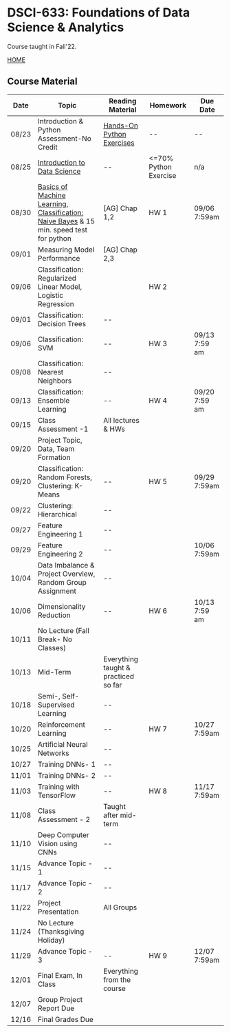 # DSCI-633: Foundations of Data Science & Analytics
Course taught in Fall'22.

[HOME](https://github.com/aiforsec/RIT-DSCI-633-FDS)
## Course Material
| Date | Topic | Reading Material| Homework | Due Date|
|-------|----------|---------------|-----------|----------|
| 08/23 |Introduction & Python Assessment-No Credit | [Hands-On Python Exercises](https://github.com/aiforsec/RIT-DSCI-633-FDS/blob/main/Syllabus/Lecture00) | -- | --|
| 08/25 |[Introduction to Data Science](https://github.com/aiforsec/RIT-DSCI-633-FDS/blob/main/Syllabus/Lecture01/Lec01.pptx) | -- | <=70% Python Exercise | n/a |
| 08/30 |[Basics of Machine Learning, Classification: Naive Bayes](https://github.com/aiforsec/RIT-DSCI-633-FDS/blob/main/Syllabus/Lecture02/Lec02.pptx) & 15 min. speed test for python | [AG] Chap 1,2 | HW 1 | 09/06 7:59am |
|09/01|Measuring Model Performance|[AG] Chap 2,3|||
|09/06|Classification: Regularized Linear Model, Logistic Regression||HW 2||
| 09/01 | Classification: Decision Trees |-- |  |  |
| 09/06 | Classification: SVM<!--(https://github.com/aiforsec/RIT-DSCI-633-FDS/blob/main/Syllabus/Lecture04/Lec04.pptx) OR (https://github.com/aiforsec/RIT-DSCI-633-FDS/blob/main/Syllabus/Lecture08/Lec08.pptx)--> | -- | HW 3<!---[Assignment 2](https://github.com/aiforsec/RIT-DSCI-633-FDS/blob/main/Assignments/DSCI_633_Assignment_02.ipynb)-->|  09/13 7:59 am|
| 09/08 | Classification: Nearest Neighbors<!---(https://github.com/aiforsec/RIT-DSCI-633-FDS/blob/main/Syllabus/Lecture05/Lec05.pptx) OR (https://github.com/aiforsec/RIT-DSCI-633-FDS/blob/main/Syllabus/Lecture09/Lec09.pptx) OR (https://colab.research.google.com/drive/1TAIm2QUcZLS8kEm15dMJfA-XLlWq1RKJ?usp=sharing)--> | -- |  |  |
| 09/13 | Classification: Ensemble Learning <!---[Training Models - 2](https://github.com/aiforsec/RIT-DSCI-633-FDS/blob/main/Syllabus/Lecture06/Lec06.pptx)-->| -- | HW 4 | 09/20 7:59 am |
| 09/15 | <!--[Code Review](https://colab.research.google.com/drive/1OeCEehWMxfewphB0yW8VG_d0XA5YdBAZ?usp=sharing) Ensemble Learning](https://github.com/aiforsec/RIT-DSCI-633-FDS/blob/main/Syllabus/Lecture11/Lec11.pptx), [In-class practice Exercise](https://www.kaggle.com/yassineghouzam/titanic-top-4-with-ensemble-modeling/notebook),--> Class Assessment -1 |All lectures & HWs| | |
| 09/20 | Project Topic, Data, Team Formation| |  | |
| 09/20 | Classification: Random Forests, Clustering: K-Means| -- | HW 5| 09/29 7:59am |
| 09/22 | Clustering: Hierarchical <!--(https://github.com/aiforsec/RIT-DSCI-633-FDS/blob/main/Syllabus/Lecture12/Lec12.pptx), [In-class practice Exercise](https://www.kaggle.com/xvivancos/tutorial-clustering-wines-with-k-means)-->|-- |  | |
| 09/27 | Feature Engineering 1<!--](https://github.com/aiforsec/RIT-DSCI-633-FDS/blob/main/Syllabus/Lecture14/Lec14.pptx), [e-Book](https://www.repath.in/gallery/feature_engineering_for_machine_learning.pdf), [In-class Exercise](https://www.kaggle.com/gunesevitan/titanic-advanced-feature-engineering-tutorial) -->|-- |  | |
| 09/29 | Feature Engineering 2<!--](https://github.com/aiforsec/RIT-DSCI-633-FDS/blob/main/Syllabus/Lecture15/Lec15.pptx), [In-class Exercise](https://www.kaggle.com/willkoehrsen/start-here-a-gentle-introduction)-->|-- |  | 10/06 7:59am |
| 10/04 | Data Imbalance & Project Overview, Random Group Assignment<!--](https://github.com/aiforsec/RIT-DSCI-633-FDS/blob/main/Syllabus/ProjectFiles) - [Teams](https://github.com/aiforsec/RIT-DSCI-633-FDS/blob/main/Syllabus/ProjectFiles/Teams.xlsx)[Project Assignment, Evaluation Criteria](https://github.com/aiforsec/RIT-DSCI-633-FDS/blob/main/Syllabus/Lecture16/ProjectGradingRubric.pptx), and [Data Imbalance](https://github.com/aiforsec/RIT-DSCI-633-FDS/blob/main/Syllabus/Lecture16/Lec16.pptx), [In-class practice Exercise](https://www.kaggle.com/janiobachmann/credit-fraud-dealing-with-imbalanced-datasets/notebook) -->|-- |  | |
| 10/06 | Dimensionality Reduction<!--](https://github.com/aiforsec/RIT-DSCI-633-FDS/blob/main/Syllabus/Lecture18/Lec18.pptx), [In-class practice Exercise](https://www.kaggle.com/serkanpeldek/face-recognition-on-olivetti-dataset)-->|-- |  HW 6 | 10/13 7:59 am |
| 10/11 | No Lecture (Fall Break- No Classes) | |  | |
| 10/13 |Mid-Term| Everything taught & practiced so far |  | |
| 10/18 |Semi-, Self-Supervised Learning<!--](https://github.com/aiforsec/RIT-DSCI-633-FDS/blob/main/Syllabus/Lecture17/Lec17.pptx), [In-class practice Exercise](https://www.kaggle.com/altprof/basic-semi-supervised-learning-models)-->|-- |  | |
| 10/20 | Reinforcement Learning<!--](https://github.com/aiforsec/RIT-DSCI-633-FDS/blob/main/Syllabus/Lecture19/Lec19.pptx), In-class practice Exercises-[1](https://www.kaggle.com/charel/learn-by-example-reinforcement-learning-with-gym),[2](https://www.kaggle.com/basu369victor/designing-game-ai-with-reinforcement-learning),[3](https://www.kaggle.com/yuricat/smart-geese-trained-by-reinforcement-learning),[4](https://www.kaggle.com/aithammadiabdellatif/lux-ai-reinforcement-learning)-->| -- | HW 7| 10/27 7:59am |
|10/25 | Artificial Neural Networks <!--(https://github.com/aiforsec/RIT-DSCI-633-FDS/blob/main/Syllabus/Lecture10/Lec10.pptx), [In-class practice Exercise](https://colab.research.google.com/drive/1unDMJ2NbjrQHV-zV9S371JxqeMMcX6br?usp=sharing)-->|-- |  | |
| 10/27 | Training DNNs- 1<!--[In-class practice Exercise](https://colab.research.google.com/github/ageron/handson-ml2/blob/master/11_training_deep_neural_networks.ipynb)--> |-- |  | |
| 11/01 | Training DNNs- 2 | -- | | |
| 11/03 | Training with TensorFlow<!--https://github.com/aiforsec/RIT-DSCI-633-FDS/blob/main/Syllabus/Lecture22/Lec22.pptx --> | -- | HW 8 | 11/17 7:59am |
| 11/08 | Class Assessment - 2| Taught after mid-term |  | |
| 11/10 | Deep Computer Vision using CNNs| -- |  | | 
| 11/15 | Advance Topic - 1|-- |  | |
| 11/17 | Advance Topic - 2|-- |  | |
| 11/22 | Project Presentation| All Groups| |  |
| 11/24 | No Lecture (Thanksgiving Holiday)|  | | |
| 11/29 | Advance Topic - 3| -- | HW 9| 12/07 7:59am |
| 12/01 | Final Exam, In Class| Everything from the course |  | |
| 12/07 | Group Project Report Due |  | | |
| 12/16 | Final Grades Due | |  | |

